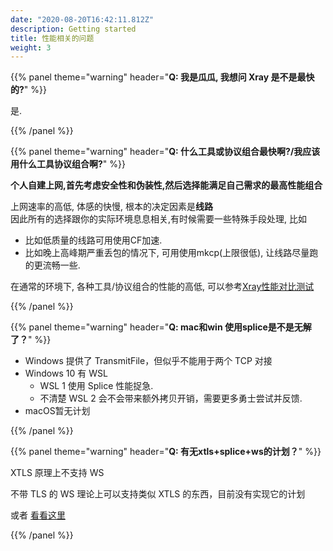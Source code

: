 ```yaml
---
date: "2020-08-20T16:42:11.812Z"
description: Getting started
title: 性能相关的问题
weight: 3
---
```



{{% panel theme="warning" header="**Q: 我是瓜瓜, 我想问 Xray 是不是最快的?**" %}}


是. 

<!-- ![](https://github.com/badO1a5A90/v2ray-doc/raw/main/performance_test/Xray/img/xray20201202.png?raw=true) -->

{{% /panel %}}

{{% panel theme="warning" header="**Q: 什么工具或协议组合最快啊?/我应该用什么工具协议组合啊?**" %}}

**个人自建上网,首先考虑安全性和伪装性,然后选择能满足自己需求的最高性能组合**

上网速率的高低, 体感的快慢, 根本的决定因素是**线路** <br />
因此所有的选择跟你的实际环境息息相关,有时候需要一些特殊手段处理, 比如
- 比如低质量的线路可用使用CF加速.
- 比如晚上高峰期严重丢包的情况下, 可用使用mkcp(上限很低), 让线路尽量跑的更流畅一些.

在通常的环境下, 各种工具/协议组合的性能的高低, 可以参考[Xray性能对比测试](https://github.com/badO1a5A90/Performance/blob/main/performance_test/Xray/speed_test_20201202.md)

{{% /panel %}}

{{% panel theme="warning" header="**Q: mac和win 使用splice是不是无解了？**" %}}

- Windows 提供了 TransmitFile，但似乎不能用于两个 TCP 对接
- Windows 10 有 WSL
  - WSL 1 使用 Splice 性能捉急.
  - 不清楚 WSL 2 会不会带来额外拷贝开销，需要更多勇士尝试并反馈.
- macOS暂无计划

{{% /panel %}}

{{% panel theme="warning" header="**Q: 有无xtls+splice+ws的计划？**" %}}

XTLS 原理上不支持 WS

不带 TLS 的 WS 理论上可以支持类似 XTLS 的东西，目前没有实现它的计划

或者 [看看这里](https://github.com/v2ray/discussion/issues/815#issuecomment-680012582)

{{% /panel %}}

<br />
